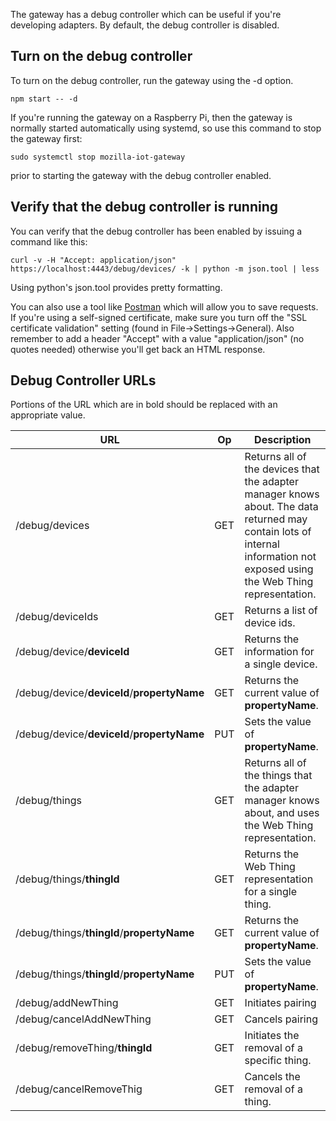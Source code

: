 The gateway has a debug controller which can be useful if you're developing adapters. By default, the debug controller is disabled. 

## Turn on the debug controller

To turn on the debug controller, run the gateway using the -d option.

```
npm start -- -d
```
If you're running the gateway on a Raspberry Pi, then the gateway is normally started automatically using systemd, so use this command to stop the gateway first:
```
sudo systemctl stop mozilla-iot-gateway
```
prior to starting the gateway with the debug controller enabled.

## Verify that the debug controller is running

You can verify that the debug controller has been enabled by issuing a command like this:
```
curl -v -H "Accept: application/json" https://localhost:4443/debug/devices/ -k | python -m json.tool | less
```
Using python's json.tool provides pretty formatting.

You can also use a tool like [Postman](https://www.getpostman.com/) which will allow you to save requests. If you're using a self-signed certificate, make sure you turn off the "SSL certificate validation" setting (found in  File->Settings->General). Also remember to add a header "Accept" with a value "application/json" (no quotes needed) otherwise you'll get back an HTML response.

## Debug Controller URLs

Portions of the URL which are in bold should be replaced with an appropriate value.

| URL | Op | Description |
| --- | -- | ----------- |
| /debug/devices | GET | Returns all of the devices that the adapter manager knows about. The data returned may contain lots of internal information not exposed using the Web Thing representation. |
| /debug/deviceIds | GET | Returns a list of device ids. |
| /debug/device/**deviceId** | GET | Returns the information for a single device. |
| /debug/device/**deviceId**/**propertyName** | GET | Returns the current value of **propertyName**. |
| /debug/device/**deviceId**/**propertyName** | PUT | Sets the value of **propertyName**. |
| /debug/things | GET | Returns all of the things that the adapter manager knows about, and uses the Web Thing representation. |
| /debug/things/**thingId** | GET | Returns the Web Thing representation for a single thing. |
| /debug/things/**thingId**/**propertyName** | GET | Returns the current value of **propertyName**. |
| /debug/things/**thingId**/**propertyName** | PUT | Sets the value of **propertyName**. |
| /debug/addNewThing | GET | Initiates pairing |
| /debug/cancelAddNewThing | GET | Cancels pairing |
| /debug/removeThing/**thingId** | GET | Initiates the removal of a specific thing. |
| /debug/cancelRemoveThig | GET | Cancels the removal of a thing. |
